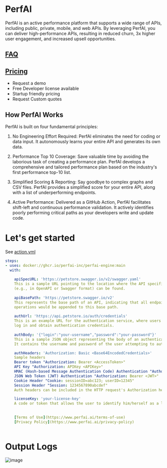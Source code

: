 
# PerfAI

PerfAI is an active performance platform that supports a wide range of APIs, including public, private, mobile, and web APIs. By leveraging PerfAI, you can deliver high-performance APIs, resulting in reduced churn, 3x higher user engagement, and increased upsell opportunities.


## [FAQ](https://www.perfai.ai/faq)

## [Pricing](https://www.perfai.ai/pricing)
- Request a demo
- Free Developer license available
- Startup friendly pricing
- Request Custom quotes 


## How PerfAI Works

PerfAI is built on four fundamental principles:

1. No Engineering Effort Required: PerfAI eliminates the need for coding or data input. It autonomously learns your entire API and generates its own data.

2. Performance Top 10 Coverage: Save valuable time by avoiding the laborious task of creating a performance plan. PerfAI develops a comprehensive and tailored performance plan based on the industry's first performance top-10 list.

3. Simplified Scoring & Reporting: Say goodbye to complex graphs and CSV files. PerfAI provides a simplified score for your entire API, along with a list of underperforming endpoints.

4. Active Performance: Delivered as a GitHub Action, PerfAI facilitates shift-left and continuous performance validation. It actively identifies poorly performing critical paths as your developers write and update code.



# Let's get started

See [action.yml](action.yml)

```yaml
steps:
- uses: docker://ghcr.io/perfai-inc/perfai-engine:main
  with:
  
    apiSpecURL: 'https://petstore.swagger.io/v2/swagger.yaml'
    This is a sample URL pointing to the location where the API specification document 
    (e.g., in OpenAPI or Swagger format) can be found.
    
    apiBasePath: 'https://petstore.swagger.io/v2'
    This represents the base path of an API, indicating that all endpoints related to product 
    operations would be appended to this base path.
  
    authUrl: 'https://api.petstore.io/auth/credentials'
    This is an example URL for the authentication service, where users are redirected to 
    log in and obtain authentication credentials.
    
    authBody: '{"login":"your-username","password":"your-password"}'
    This is a sample JSON object representing the body of an authentication request. 
    It contains the username and password of the user attempting to authenticate.

    authHeaders: 'Authorization: Basic <Base64EncodedCredentials>' 
    Sample headers
    Bearer token "Authorization: Bearer <AccessToken>" 
    API Key "Authorization: APIKey <APIKey>"
    HMAC (Hash-based Message Authentication Code) Authentication "Authorization: HMAC <APIKey>:<Signature>"
    JSON Web Token (JWT) Authentication "Authorization: Bearer <JWT>"
    Cookie Header "Cookie: sessionID=abc123; userID=12345"
    Session Header "Session: 1234567890abcdef"
    Auth headers can be included in the HTTP request's Authorization header field to authenticate and authorize the client making the API request. The specific header and authentication method used will depend on the API and authentication mechanism being implemented.

    licenseKey: 'your-license-key'
    A code or token that allows the user to identify him/herself as a legal customer, and it is optional.
   
   
    [Terms of Use](https://www.perfai.ai/terms-of-use)
    [Privacy Policy](https://www.perfai.ai/privacy-policy)
    
```

# Output Logs

![image](https://lh5.googleusercontent.com/4WE6geJfYky9qH93P681EqYm9rhYood4r3neQsb2Y1ueu5dlZwWvZyw4WvVEYHwvxY6047C_adcYd5aSJ-HY1nd2FDHwk1j_EJ6uZ1iBNcKd5g_LH6DB5rpC6vLXgoZWfxsWO_CNXXuZlcEdJX7bgKk)


